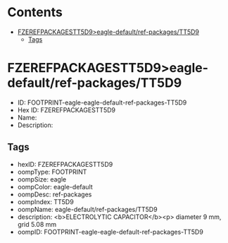 



Contents
========

* [FZEREFPACKAGESTT5D9>eagle-default/ref-packages/TT5D9](#fzerefpackagestt5d9eagle-defaultref-packagestt5d9)
	* [Tags](#tags)

# FZEREFPACKAGESTT5D9>eagle-default/ref-packages/TT5D9

- ID: FOOTPRINT-eagle-eagle-default-ref-packages-TT5D9
- Hex ID: FZEREFPACKAGESTT5D9
- Name: 
- Description: 

## Tags

- hexID: FZEREFPACKAGESTT5D9
- oompType: FOOTPRINT
- oompSize: eagle
- oompColor: eagle-default
- oompDesc: ref-packages
- oompIndex: TT5D9
- oompName: eagle-default/ref-packages/TT5D9
- description: &lt;b&gt;ELECTROLYTIC CAPACITOR&lt;/b&gt;&lt;p&gt;&#xD;
diameter 9 mm, grid 5.08 mm
- oompID: FOOTPRINT-eagle-eagle-default-ref-packages-TT5D9
